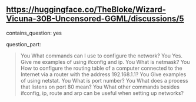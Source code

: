## https://huggingface.co/TheBloke/Wizard-Vicuna-30B-Uncensored-GGML/discussions/5

contains_question: yes

question_part: 
>You
What commands can I use to configure the network?
>You
Yes. Give me examples of using ifconfig and ip.
>You
What is netmask?
>You
How to configure the routing table of a computer connected to the Internet via a router with the address 192.168.1.1?
>You
Give examples of using netstat.
>You
What is port number?
>You
What does a process that listens on port 80 mean?
>You
What other commands besides ifconfig, ip, route and arp can be useful when setting up networks?